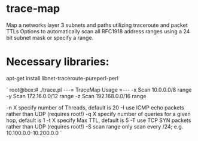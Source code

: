 # trace-map
Map a networks layer 3 subnets and paths utilizing traceroute and packet TTLs
Options to automatically scan all RFC1918 address ranges using a 24 bit subnet mask or specify a range.

# Necessary libraries:
apt-get install libnet-traceroute-pureperl-perl

`
root@box:# ./trace.pl 
   ---= TraceMap Usage =---
 -x Scan 10.0.0.0/8 range
 -y Scan 172.16.0.0/12 range
 -z Scan 192.168.0.0/16 range

 -n X specify number of Threads, default is 20
 -I use ICMP echo packets rather than UDP (requires root!)
 -q X specify number of queries for a given hop, default is 1
 -t X specify Max TTL, default is 5
 -T use TCP SYN packets rather than UDP (requires root!)
 -S scan range only scan every /24; e.g. 10.100.0.0-10.200.0.0
`

